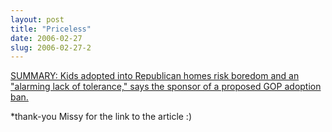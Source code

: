 ```yaml
---
layout: post
title: "Priceless"
date: 2006-02-27
slug: 2006-02-27-2
---
```


 [SUMMARY: Kids adopted into Republican homes risk boredom and an &quot;alarming lack of tolerance,&quot; says the sponsor of a proposed GOP adoption ban.](http://news.yahoo.com/s/po/20060225/co_po/ohiosenatorsretortbangopadoptions) 



*thank-you Missy for the link to the article :)


